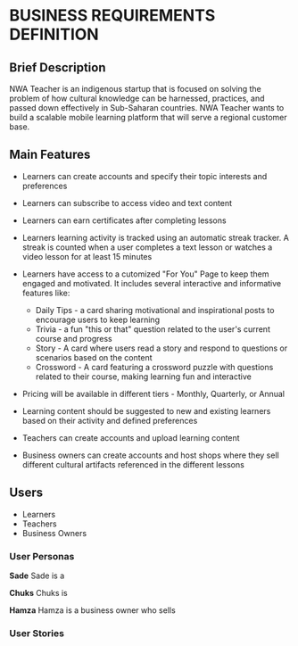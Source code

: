# BUSINESS REQUIREMENTS DEFINITION

## Brief Description
NWA Teacher is an indigenous startup that is focused on solving the problem of how cultural knowledge can be harnessed, practices, and passed down effectively in Sub-Saharan countries. NWA Teacher wants to build a scalable mobile learning platform that will serve a regional customer base.

## Main Features
* Learners can create accounts and specify their topic interests and preferences
* Learners can subscribe to access video and text content
* Learners can earn certificates after completing lessons
* Learners learning activity is tracked using an automatic streak tracker. A streak is counted when a user completes a text lesson or watches a video lesson for at least 15 minutes
* Learners have access to a cutomized "For You" Page to keep them engaged and motivated. It includes several interactive and informative features like:
  - Daily Tips - a card sharing motivational and inspirational posts to encourage users to keep learning
  - Trivia - a fun "this or that" question related to the user's current course and progress
  - Story - A card where users read a story and respond to questions or scenarios based on the content
  - Crossword - A card featuring a crossword puzzle with questions related to their course, making learning fun and interactive 

* Pricing will be available in different tiers - Monthly, Quarterly, or Annual
* Learning content should be suggested to new and existing learners based on their activity and defined preferences
* Teachers can create accounts and upload learning content
* Business owners can create accounts and host shops where they sell different cultural artifacts referenced in the different lessons

## Users
* Learners
* Teachers
* Business Owners

### User Personas
**Sade**
Sade is a 

**Chuks**
Chuks is 

**Hamza**
Hamza is a business owner who sells 

### User Stories
